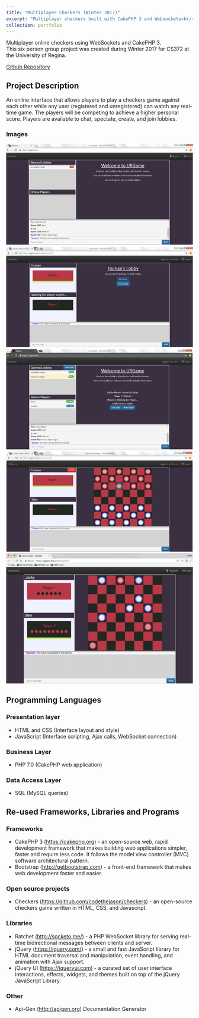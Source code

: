 ```yaml
---
title: "Multiplayer Checkers (Winter 2017)"
excerpt: "Multiplayer checkers built with CakePHP 3 and Websockets<br/><img src='/images/checkers/5.PNG'  height="400">"
collection: portfolio
---
```


Multiplayer online checkers using WebSockets and CakePHP 3.  
This six person group project was created during Winter 2017 for CS372 at the University of Regina.  

[Github Repository](https://github.com/iwanttoeatyo/Game-With-Chat)  

## Project Description
An online interface that allows players to play a checkers game against each other while any user (registered and unregistered) can watch any real-time game. The players will be competing to achieve a higher personal score.
Players are available to chat, spectate, create, and join lobbies.

### Images 
![](/images/checkers/1.PNG)
![](/images/checkers/2.PNG)
![](/images/checkers/3.PNG)
![](/images/checkers/4.PNG)
![](/images/checkers/5.PNG)

## Programming Languages
### Presentation layer
* HTML and CSS (Interface layout and style)
* JavaScript (Interface scripting, Ajax calls, WebSocket connection)
### Business Layer
* PHP 7.0 (CakePHP web application)
### Data Access Layer
 * SQL (MySQL queries)
## Re-used Frameworks, Libraries and Programs
### Frameworks
* CakePHP 3 (https://cakephp.org) - an open-source web, rapid development framework that makes building web applications simpler, faster and require less code. It follows the model view controller (MVC) software architectural pattern.
* Bootstrap (http://getbootstrap.com) - a front-end framework that makes web development faster and easier.
### Open source projects
* Checkers (https://github.com/codethejason/checkers) - an open-source checkers game written in HTML, CSS, and Javascript.
### Libraries
* Ratchet (http://socketo.me/) - a PHP WebSocket library for serving real-time bidirectional messages between clients and server.
* jQuery (https://jquery.com/) - a small and fast JavaScript library for HTML document traversal and manipulation, event handling, and animation with Ajax support.
* jQuery UI (https://jqueryui.com) - a curated set of user interface interactions, effects, widgets, and themes built on top of the jQuery JavaScript Library.
### Other
* Api-Gen (http://apigen.org) Documentation Generator
